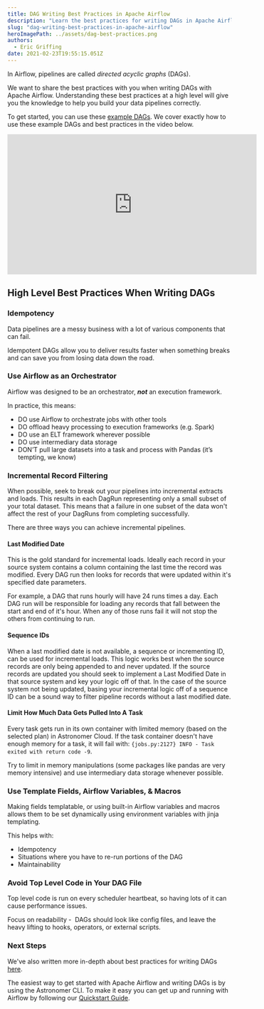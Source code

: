 ```yaml
---
title: DAG Writing Best Practices in Apache Airflow
description: "Learn the best practices for writing DAGs in Apache Airflow with a repo of example DAGs that you can run with the Astro CLI."
slug: "dag-writing-best-practices-in-apache-airflow"
heroImagePath: ../assets/dag-best-practices.png
authors:
  - Eric Griffing
date: 2021-02-23T19:55:15.051Z
---
```


In Airflow, pipelines are called *directed acyclic graphs* (DAGs).

We want to share the best practices with you when writing DAGs with Apache Airflow. Understanding these best practices at a high level will give you the knowledge to help you build your data pipelines correctly. 

To get started, you can use these [example DAGs](https://github.com/astronomer/webinar-dag-writing-best-practices). We cover exactly how to use these example DAGs and best practices in the video below. 

<!-- markdownlint-disable MD033 -->
<iframe width="560" height="315" src="https://www.youtube.com/embed/HvjnLCQygO4" frameborder="0" allow="accelerometer; autoplay; clipboard-write; encrypted-media; gyroscope; picture-in-picture" allowfullscreen></iframe>

## High Level Best Practices When Writing DAGs 

### Idempotency

Data pipelines are a messy business with a lot of various components that can fail. 

Idempotent DAGs allow you to deliver results faster when something breaks and can save you from losing data down the road. 

### Use Airflow as an Orchestrator

Airflow was designed to be an orchestrator, ***not*** an execution framework.

In practice, this means:

* DO use Airflow to orchestrate jobs with other tools
* DO offload heavy processing to execution frameworks (e.g. Spark)
* DO use an ELT framework wherever possible
* DO use intermediary data storage
* DON’T pull large datasets into a task and process with Pandas (it’s tempting, we know)

### Incremental Record Filtering

When possible, seek to break out your pipelines into incremental extracts and loads. This results in each DagRun representing only a small subset of your total dataset. This means that a failure in one subset of the data won't affect the rest of your DagRuns from completing successfully.

There are three ways you can achieve incremental pipelines.

#### Last Modified Date

This is the gold standard for incremental loads. Ideally each record in your source system contains a column containing the last time the record was modified. Every DAG run then looks for records that were updated within it's specified date parameters.

For example, a DAG that runs hourly will have 24 runs times a day. Each DAG run will be responsible for loading any records that fall between the start and end of it's hour. When any of those runs fail it will not stop the others from continuing to run.

#### Sequence IDs

When a last modified date is not available, a sequence or incrementing ID, can be used for incremental loads. This logic works best when the source records are only being appended to and never updated. If the source records are updated you should seek to implement a Last Modified Date in that source system and key your logic off of that. In the case of the source system not being updated, basing your incremental logic off of a sequence ID can be a sound way to filter pipeline records without a last modified date.

#### Limit How Much Data Gets Pulled Into A Task

Every task gets run in its own container with limited memory (based on the selected plan) in Astronomer Cloud. If the task container doesn't have enough memory for a task, it will fail with: `{jobs.py:2127} INFO - Task exited with return code -9`.

Try to limit in memory manipulations (some packages like pandas are very memory intensive) and use intermediary data storage whenever possible.

### Use Template Fields, Airflow Variables, & Macros

Making fields templatable, or using built-in Airflow variables and macros allows them to be set dynamically using environment variables with jinja templating.

This helps with:

* Idempotency
* Situations where you have to re-run portions of the DAG
* Maintainability

### Avoid Top Level Code in Your DAG File

Top level code is run on every scheduler heartbeat, so having lots of it can cause performance issues.

Focus on readability -  DAGs should look like config files, and leave the heavy lifting to hooks, operators, or external scripts.

### Next Steps

We've also written more in-depth about best practices for writing DAGs [here](https://www.astronomer.io/guides/dag-best-practices). 

The easiest way to get started with Apache Airflow and writing DAGs is by using the Astronomer CLI. To make it easy you can get up and running with Airflow by following our [Quickstart Guide](https://www.astronomer.io/docs/cloud/stable/develop/cli-quickstart).
